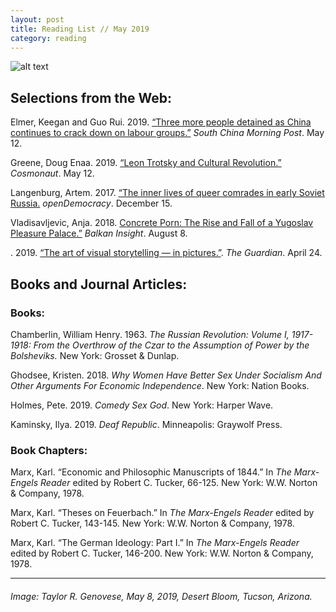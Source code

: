 ```yaml
---
layout: post
title: Reading List // May 2019
category: reading
---
```


![alt text](https://trgenovese.github.io/blog/images/may19reading.jpg)

## Selections from the Web:
Elmer, Keegan and Guo Rui. 2019. [“Three more people detained as China continues to crack down on labour groups.”](https://www.scmp.com/news/china/politics/article/3009903/three-more-people-detained-china-continues-crack-down-labour) *South China Morning Post*. May 12.

Greene, Doug Enaa. 2019. [“Leon Trotsky and Cultural Revolution.”](https://cosmonaut.blog/2019/05/12/leon-trotsky-and-cultural-revolution/) *Cosmonaut*. May 12.

Langenburg, Artem. 2017. [“The inner lives of queer comrades in early Soviet Russia.](https://www.opendemocracy.net/en/odr/interview-with-ira-roldugina/?fbclid=IwAR0aaFGb1C0cIDhQB6TAajaaZAA3mYFBd89BONa4lg3PqQjdc2EP0rdqEyU) *openDemocracy*. December 15.

Vladisavljevic, Anja. 2018. [Concrete Porn: The Rise and Fall of a Yugoslav Pleasure Palace.”](https://balkaninsight.com/2018/08/08/concrete-porn-the-rise-and-fall-of-a-yugoslav-pleasure-palace-08-07-2018/?fbclid=IwAR22zyaE0LwmcWGdd0SYA6JTk6iPliWD_it7JA7sAqeeD4Z2A0x5SUG67BA) *Balkan Insight*. August 8.

. 2019. [“The art of visual storytelling — in pictures.”](https://www.theguardian.com/artanddesign/gallery/2019/apr/24/the-art-of-visual-storytelling-in-pictures). *The Guardian*. April 24.

## Books and Journal Articles:

### Books:
Chamberlin, William Henry. 1963. *The Russian Revolution: Volume I, 1917-1918: From the Overthrow of the Czar to the Assumption of Power by the Bolsheviks.* New York: Grosset & Dunlap.

Ghodsee, Kristen. 2018. *Why Women Have Better Sex Under Socialism And Other Arguments For Economic Independence*. New York: Nation Books.

Holmes, Pete. 2019. *Comedy Sex God*. New York: Harper Wave.

Kaminsky, Ilya. 2019. *Deaf Republic*. Minneapolis: Graywolf Press.

### Book Chapters:
Marx, Karl. “Economic and Philosophic Manuscripts of 1844.” In *The Marx-Engels Reader* edited by Robert C. Tucker, 66-125. New York: W.W. Norton & Company, 1978.

Marx, Karl. “Theses on Feuerbach.” In *The Marx-Engels Reader* edited by Robert C. Tucker, 143-145. New York: W.W. Norton & Company, 1978.

Marx, Karl. “The German Ideology: Part I.” In *The Marx-Engels Reader* edited by Robert C. Tucker, 146-200. New York: W.W. Norton & Company, 1978.

___
###### Image: Taylor R. Genovese, May 8, 2019, Desert Bloom, Tucson, Arizona.
